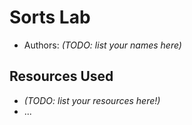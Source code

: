 # Sorts Lab

* Authors: _(TODO: list your names here)_

## Resources Used

* _(TODO: list your resources here!)_
* ...

